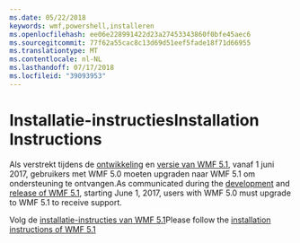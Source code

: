 ```yaml
---
ms.date: 05/22/2018
keywords: wmf,powershell,installeren
ms.openlocfilehash: ee06e228991422d23a27453343860f0bfe45aec6
ms.sourcegitcommit: 77f62a55cac8c13d69d51eef5fade18f71d66955
ms.translationtype: MT
ms.contentlocale: nl-NL
ms.lasthandoff: 07/17/2018
ms.locfileid: "39093953"
---
```

# <a name="installation-instructions"></a><span data-ttu-id="a073b-102">Installatie-instructies</span><span class="sxs-lookup"><span data-stu-id="a073b-102">Installation Instructions</span></span>

<span data-ttu-id="a073b-103">Als verstrekt tijdens de [ontwikkeling](https://blogs.msdn.microsoft.com/powershell/2016/04/06/windows-management-framework-5-0-updates-and-wmf-5-1/) en [versie van WMF 5.1](https://blogs.msdn.microsoft.com/powershell/2017/03/28/windows-management-framework-wmf-5-1-now-in-microsoft-update-catalog/), vanaf 1 juni 2017, gebruikers met WMF 5.0 moeten upgraden naar WMF 5.1 om ondersteuning te ontvangen.</span><span class="sxs-lookup"><span data-stu-id="a073b-103">As communicated during the [development](https://blogs.msdn.microsoft.com/powershell/2016/04/06/windows-management-framework-5-0-updates-and-wmf-5-1/) and [release of WMF 5.1](https://blogs.msdn.microsoft.com/powershell/2017/03/28/windows-management-framework-wmf-5-1-now-in-microsoft-update-catalog/), starting June 1, 2017, users with WMF 5.0 must upgrade to WMF 5.1 to receive support.</span></span>

<span data-ttu-id="a073b-104">Volg de [installatie-instructies van WMF 5.1](..\5.1\install-configure.md)</span><span class="sxs-lookup"><span data-stu-id="a073b-104">Please follow the [installation instructions of WMF 5.1](..\5.1\install-configure.md)</span></span> 